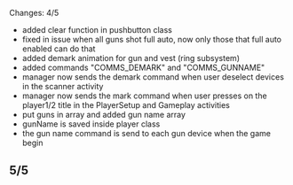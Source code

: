 Changes:
4/5
- added clear function in pushbutton class
- fixed in issue when all guns shot full auto, now only those that full auto enabled can do that
- added demark animation for gun and vest (ring subsystem)
- added commands "COMMS_DEMARK" and "COMMS_GUNNAME"
- manager now sends the demark command when user deselect devices in the scanner activity
- manager now sends the mark command when user presses on the player1/2 title in the PlayerSetup and Gameplay activities
- put guns in array and added gun name array
- gunName is saved inside player class
- the gun name command is send to each gun device when the game begin

5/5
- 